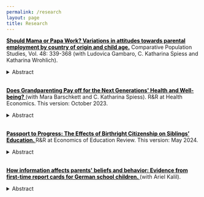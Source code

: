 ```yaml
---
permalink: /research
layout: page
title: Research
---
```


**<a href="https://www.comparativepopulationstudies.de/index.php/CPoS/article/view/578" style="color:black; text-decoration: underline;">Should Mama or Papa Work? Variations in attitudes towards parental employment by country of origin and child age.</a>** Comparative Population Studies, Vol. 48: 339-368 (with Ludovica Gambaro, C. Katharina Spiess and Katharina Wrohlich).

<details>
    <summary>Abstract</summary>
Employment among mothers has been rising in recent decades, although mothers of young children often work fewer hours than other women do. Parallel to this trend, approval of maternal employment has increased, albeit not evenly across groups. However, differences in attitudes remain unexplored despite their importance for better understanding mothers’ labour market behaviour. Meanwhile, the employment of fathers has remained stable and attitudes towards paternal employment do not differ as much as attitudes towards maternal employment do between socio-economic groups.
This paper examines attitudes towards maternal and paternal employment. It focuses on Germany, drawing on data from the German Family Demography Panel Study (FReDA). The survey explicitly asks whether mothers and fathers should be in paid work, work part-time or full-time, presenting respondents with fictional family profiles that vary the youngest child’s age. Unlike previous studies, the analysis compares the views of respondents with different origins: West Germany, East Germany, immigrants from different world regions, and second-generation migrants in West Germany.
The results highlight remarkable differences between respondents from West and East Germany, with the former group displaying strong approval for part-time employment among mothers and fathers of very young children and the latter group reporting higher approval for full-time employment. Immigrant groups are far from homogenous, holding different attitudes depending on their region of origin. Taken together, the results offer a nuanced picture of attitudes towards maternal and paternal employment. We discuss these findings in relation to labour markets participation in Germany.
</details>

<br/>

**<a href="https://drive.google.com/file/d/1_TwCEwnNmQookPuTnR2HZgUstj2hIVtD/view?usp=sharing" style="color:black; text-decoration: underline;">Does Grandparenting Pay off for the Next Generations' Health and Well-being? </a>** (with Mara Barschkett and C. Katharina Spiess). R&R at Health Economics. This version: October 2023.

<details>
    <summary>Abstract</summary>
Health and well-being in the family context can be affected by care giving arrangements. Following parental care and daycare, grandparents are the third most important care giver for children in many Western societies. Despite the relevance of grandparental care, there is little evidence on the causal effects of this care mode on the next generations' health and well-being. In this paper, we fill this gap by investigating the causal impact of regular grandparental care on the self-reported health and (domain-specific) satisfaction of both parents and children. To do so, we exploit geographic distance to grandparents as a source of arguably exogenous variation and use representative German panel data for families with children under the age of eleven. Our results suggest positive effects on parental satisfaction with the child care situation, as well as mothers' satisfaction with their leisure time. However, we also find negative effects on children's health, particularly for elementary school aged children and for boys. 
</details>

<br/>


**<a href="https://www.bib.bund.de/Publikation/2024/Passport-to-progress-The-effects-of-birthright-citizenship-on-siblings-education.html?nn=1219476" style="color:black; text-decoration: underline;">Passport to Progress: The Effects of Birthright Citizenship on Siblings’ Education. </a>** R&R at Economics of Education Review. This version: May 2024.


<details>
    <summary>Abstract</summary>
This paper analyzes family spillovers of birthright citizenship in Germany. By using event study and difference-in-differences methodologies on large-scale survey datasets, I examine the direct impact of citizenship on immigrant children and its spillover effects on the educational achievements of their older siblings who were born before the reform. The findings reveal educational benefits for immigrant children, and positive spillover effects on their older siblings' academic achievements. The spillovers can be attributed to a considerable increase in parental investments in the siblings' education and increased naturalization of parents and older siblings. Consequently, this study suggests that previous evaluations of citizenship have underestimated its benefits.
</details>


<br/>

**<a href="https://papers.ssrn.com/sol3/papers.cfm?abstract_id=5219857" style="color:black; text-decoration: underline;">How information affects parents' beliefs and behavior: Evidence from first-time report cards for German school children. </a>** (with Ariel Kalil).

<details>
    <summary>Abstract</summary>
Most parents overestimate their children's skills and performance in school. As parental misperceptions are more frequently found in less-advantaged families, they can exacerbate educational inequality, since parents' beliefs about their children's current performance influence their investments in their children's skill development. This paper capitalizes on exogenous variation in report card distribution across federal states in Germany to examine whether information from teachers regarding a child's performance affects parental beliefs and behavior and if so how this differs by subject and group. Our findings indicate that school information boosts parents' behavioral investments in child skill-building while having a limited impact on their beliefs. This finding suggests that receiving information from schools can be valuable as it reinforces the importance of educational activities for parents. We further find that numerical information treatments are more impactful than verbal treatments, that subsequent treatments are less potent than the initial treatment, and that school information only boosts parental investment when teachers hold accurate beliefs about children's skills.
</details>


